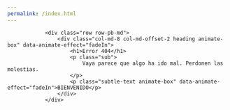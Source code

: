 ```yaml
---
permalink: /index.html
---
```

                <div class="row row-pb-md">
					<div class="col-md-8 col-md-offset-2 heading animate-box" data-animate-effect="fadeIn">
						<h1>Error 404</h1>
						<p class="sub">
							Vaya parece que algo ha ido mal. Perdonen las molestias.
						</p>
						<p class="subtle-text animate-box" data-animate-effect="fadeIn">BIENVENIDO</p>
					</div>
				</div>

